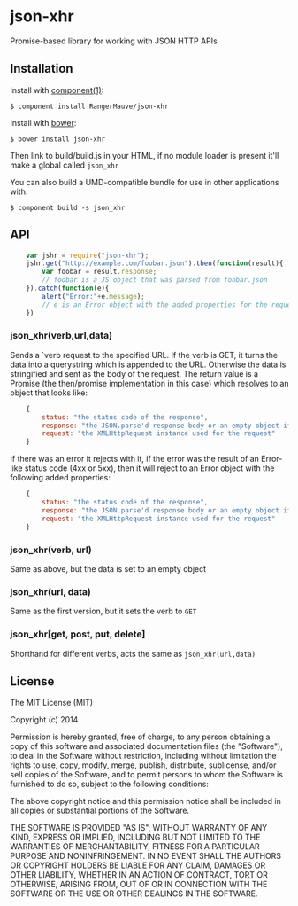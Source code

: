 
# json-xhr

  Promise-based library for working with JSON HTTP APIs

## Installation

  Install with [component(1)](http://component.io):

    $ component install RangerMauve/json-xhr

  Install with [bower](http://bower.io/):

    $ bower install json-xhr

  Then link to build/build.js in your HTML, if no module loader is present it'll make a global called `json_xhr`

  You can also build a UMD-compatible bundle for use in other applications with:

    $ component build -s json_xhr

## API

``` javascript
    var jshr = require("json-xhr");
    jshr.get("http://example.com/foobar.json").then(function(result){
        var foobar = result.response;
        // foobar is a JS object that was parsed from foobar.json
    }).catch(function(e){
        alert("Error:"+e.message);
        // e is an Error object with the added properties for the request/reponse data and status
    })
```

### json_xhr(verb,url,data)

Sends a `verb request to the specified URL.
If the verb is GET, it turns the data into a querystring which is appended to the URL.
Otherwise the data is stringified and sent as the body of the request.
The return value is a Promise (the then/promise implementation in this case) which resolves to an object that looks like:
``` javascript
    {
        status: "the status code of the response",
        response: "the JSON.parse'd response body or an empty object if there was no body",
        request: "the XMLHttpRequest instance used for the request"
    }
```

If there was an error it rejects with it, if the error was the result of an Error-like status code (4xx or 5xx),
then it will reject to an Error object with the following added properties:
``` javascript
    {
        status: "the status code of the response",
        response: "the JSON.parse'd response body or an empty object if there was no body",
        request: "the XMLHttpRequest instance used for the request"
    }
```

### json_xhr(verb, url)

Same as above, but the data is set to an empty object

### json_xhr(url, data)

Same as the first version, but it sets the verb to `GET`

### json_xhr[get, post, put, delete]

Shorthand for different verbs, acts the same as `json_xhr(url,data)`

## License

  The MIT License (MIT)

  Copyright (c) 2014 <copyright holders>

  Permission is hereby granted, free of charge, to any person obtaining a copy
  of this software and associated documentation files (the "Software"), to deal
  in the Software without restriction, including without limitation the rights
  to use, copy, modify, merge, publish, distribute, sublicense, and/or sell
  copies of the Software, and to permit persons to whom the Software is
  furnished to do so, subject to the following conditions:

  The above copyright notice and this permission notice shall be included in
  all copies or substantial portions of the Software.

  THE SOFTWARE IS PROVIDED "AS IS", WITHOUT WARRANTY OF ANY KIND, EXPRESS OR
  IMPLIED, INCLUDING BUT NOT LIMITED TO THE WARRANTIES OF MERCHANTABILITY,
  FITNESS FOR A PARTICULAR PURPOSE AND NONINFRINGEMENT. IN NO EVENT SHALL THE
  AUTHORS OR COPYRIGHT HOLDERS BE LIABLE FOR ANY CLAIM, DAMAGES OR OTHER
  LIABILITY, WHETHER IN AN ACTION OF CONTRACT, TORT OR OTHERWISE, ARISING FROM,
  OUT OF OR IN CONNECTION WITH THE SOFTWARE OR THE USE OR OTHER DEALINGS IN
  THE SOFTWARE.
